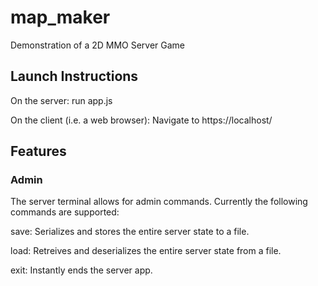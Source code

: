 # map_maker
 Demonstration of a 2D MMO Server Game

## Launch Instructions
On the server: run app.js

On the client (i.e. a web browser): Navigate to https://localhost/

## Features
### Admin
The server terminal allows for admin commands. Currently the following commands are supported:

save: Serializes and stores the entire server state to a file.

load: Retreives and deserializes the entire server state from a file.

exit: Instantly ends the server app.
